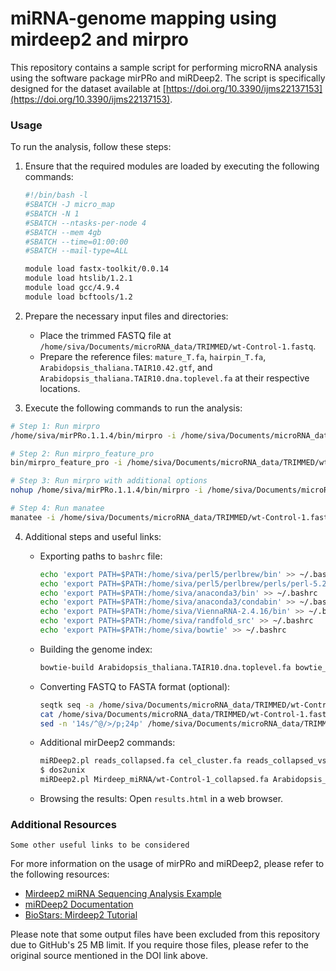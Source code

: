 # miRNA-genome mapping using mirdeep2 and mirpro

This repository contains a sample script for performing microRNA analysis using the software package mirPRo and miRDeep2. The script is specifically designed for the dataset available at [https://doi.org/10.3390/ijms22137153](https://doi.org/10.3390/ijms22137153).

### Usage

To run the analysis, follow these steps:

1. Ensure that the required modules are loaded by executing the following commands:
   ```bash
   #!/bin/bash -l
   #SBATCH -J micro_map
   #SBATCH -N 1 
   #SBATCH --ntasks-per-node 4
   #SBATCH --mem 4gb
   #SBATCH --time=01:00:00
   #SBATCH --mail-type=ALL 

   module load fastx-toolkit/0.0.14
   module load htslib/1.2.1
   module load gcc/4.9.4
   module load bcftools/1.2
   ```

2. Prepare the necessary input files and directories:
   - Place the trimmed FASTQ file at `/home/siva/Documents/microRNA_data/TRIMMED/wt-Control-1.fastq`.
   - Prepare the reference files: `mature_T.fa`, `hairpin_T.fa`, `Arabidopsis_thaliana.TAIR10.42.gtf`, and `Arabidopsis_thaliana.TAIR10.dna.toplevel.fa` at their respective locations.

3. Execute the following commands to run the analysis:
```bash
# Step 1: Run mirpro
/home/siva/mirPRo.1.1.4/bin/mirpro -i /home/siva/Documents/microRNA_data/TRIMMED/wt-Control-1.fastq -m /home/siva/Documents/microRNA_data/mature_T.fa -p /home/siva/Documents/microRNA_data/hairpin_T.fa -d ./mirPro_results -s null -a null -q 0 --gtf /home/siva/Documents/microRNA_data/Arabidopsis_thaliana.TAIR10.42.gtf --novel 1 --other null -g /home/siva/Documents/microRNA_data/Arabidopsis_thaliana.TAIR10.dna.toplevel.fa --index /home/siva/Documents/microRNA_data/ath_tair10.idx &> ./mirPro_results/wt_Control_1.txt

# Step 2: Run mirpro_feature_pro
bin/mirpro_feature_pro -i /home/siva/Documents/microRNA_data/TRIMMED/wt_Control_1.sorted.out.bam -t /home/siva/Documents/microRNA_data/Arabidopsis_thaliana.TAIR10.42.gtf -o ./miRNA

# Step 3: Run mirpro with additional options
nohup /home/siva/mirPRo.1.1.4/bin/mirpro -i /home/siva/Documents/microRNA_data/TRIMMED/wt_Control_1.fastq -m /home/siva/Documents/microRNA_data/mature_T.fa -p /home/siva/Documents/microRNA_data/hairpin_T.fa -d ./mirPro_results_1 -s null -a null -q 0 --seed 1 --map-detail 1 -v 1 --arm 1 -c 1 --map-len 15 --map-score 60 --5-upstream 3 --3-upstream 3 --5-downstream 3 --3-downstream 3 -n 0 -r 1 --gtf /home/siva/Documents/microRNA_data/Arabidopsis_thaliana.TAIR10.42.gtf --novel 1 --other null -g /home/siva/Documents/microRNA_data/Arabidopsis_thaliana.TAIR10.dna.toplevel.fa --index /home/siva/Documents/microRNA_data/ath_tair10.idx &>mirpro_scipt_1.txt

# Step 4: Run manatee
manatee -i /home/siva/Documents/microRNA_data/TRIMMED/wt-Control-1.fastq -o /home/siva/Documents/microRNA_data/Manatee -index /home/siva/Documents/microRNA_data/bowtie_index/arabidopsis_genome -genome /home/siva/Documents/microRNA_data/Arabidopsis_thaliana.TAIR10.dna.toplevel.fa -annotation /home/siva/Documents/microRNA_data/Arabidopsis_thaliana.TAIR10.42.gtf
 ```

4. Additional steps and useful links:
   - Exporting paths to `bashrc` file:
     ```bash
     echo 'export PATH=$PATH:/home/siva/perl5/perlbrew/bin' >> ~/.bashrc
     echo 'export PATH=$PATH:/home/siva/perl5/perlbrew/perls/perl-5.28.0/bin' >> ~/.bashrc
     echo 'export PATH=$PATH:/home/siva/anaconda3/bin' >> ~/.bashrc
     echo 'export PATH=$PATH:/home/siva/anaconda3/condabin' >> ~/.bashrc
     echo 'export PATH=$PATH:/home/siva/ViennaRNA-2.4.16/bin' >> ~/.bashrc
     echo 'export PATH=$PATH:/home/siva/randfold_src' >> ~/.bashrc
     echo 'export PATH=$PATH:/home/siva/bowtie' >> ~/.bashrc
     ```

   - Building the genome index:
     ```bash
     bowtie-build Arabidopsis_thaliana.TAIR10.dna.toplevel.fa bowtie_index/arabidopsis_genome
     ```

   - Converting FASTQ to FASTA format (optional):
     ```bash
     seqtk seq -a /home/siva/Documents/microRNA_data/TRIMMED/wt-Control-1.fastq > /home/siva/Documents/microRNA_data/miRNA/FASTA/wt-Control-1.fa
     cat /home/siva/Documents/microRNA_data/TRIMMED/wt-Control-1.fastq | awk '{if(NR%4==1) {printf(">%s\n",substr($0,2));} else if(NR%4==2) print;}' > /home/siva/Documents/microRNA_data/miRNA/FASTA/wt-Control-1_1.fa
     sed -n '14s/^@/>/p;24p' /home/siva/Documents/microRNA_data/TRIMMED/wt-Control-1-3.fastq > /home/siva/Documents/microRNA_data/miRNA/FASTA/wt-Control-1_2.fa
     ```

   - Additional mirDeep2 commands:
     ```bash
     miRDeep2.pl reads_collapsed.fa cel_cluster.fa reads_collapsed_vs_genome.arf mature_ref_this_species.fa mature_ref_other_species.fa precursors_ref_this_species.fa -t C.elegans 2> report.log
     $ dos2unix 
     miRDeep2.pl Mirdeep_miRNA/wt-Control-1_collapsed.fa Arabidopsis_thaliana.TAIR10.dna.toplevel.fa Mirdeep_miRNA/wt-ABA-3_collapsed_vs_genome.arf -d none none none 2> wt-Control-1_report.log
     ```

   - Browsing the results: Open `results.html` in a web browser.

### Additional Resources
`Some other useful links to be considered`

For more information on the usage of mirPRo and miRDeep2, please refer to the following resources:

- [Mirdeep2 miRNA Sequencing Analysis Example](https://fatmab-dincaslan.medium.com/mirdeep2-mirna-sequencing-analysis-example-run-by-using-ubuntu-terminal-7922595bb375)
- [miRDeep2 Documentation](https://www.mdc-berlin.de/content/mirdeep2-documentation)
- [BioStars: Mirdeep2 Tutorial](https://www.biostars.org/p/213088/)

Please note that some output files have been excluded from this repository due to GitHub's 25 MB limit. If you require those files, please refer to the original source mentioned in the DOI link above.

